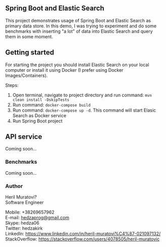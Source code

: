 ## Spring Boot and Elastic Search
This project demonstrates usage of Spring Boot and Elastic Search as primary data store.
In this demo, I was trying to experiment and do some benchmarks with inserting "a lot" of data
into Elastic Search and query them in some moment.

## Getting started
For starting the project you should install Elastic Search on your local computer or 
install it using Docker (I prefer using Docker Images/Containers).

Steps:
1. Open terminal, navigate to project directory and run command: `mvn clean install -DskipTests`
2. Run command: `docker-compose build`
3. Run command: `docker-compose up -d`. This command will start Elasic Search as Docker service
4. Run Spring Boot project

## API service
Coming soon...

### Benchmarks
Coming soon...

### Author
Heril Muratovi?  
Software Engineer  

Mobile: +38269657962  
E-mail: hedzaprog@gmail.com  
Skype: hedza06  
Twitter: hedzakirk  
LinkedIn: https://www.linkedin.com/in/heril-muratovi%C4%87-021097132/  
StackOverflow: https://stackoverflow.com/users/4078505/heril-muratovic  

